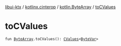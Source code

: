 [libui-ktx](../../index.md) / [kotlinx.cinterop](../index.md) / [kotlin.ByteArray](index.md) / [toCValues](./to-c-values.md)

# toCValues

`fun `[`ByteArray`](https://kotlinlang.org/api/latest/jvm/stdlib/kotlin/-byte-array/index.html)`.toCValues(): `[`CValues`](../-c-values/index.md)`<`[`ByteVar`](../-byte-var.md)`>`